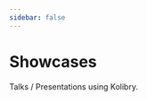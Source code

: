 ```yaml
---
sidebar: false
---
```


# Showcases

Talks / Presentations using Kolibry.

<!-- Edit in ./docs/.vitepress/showcases.ts -->
<ShowCases />
